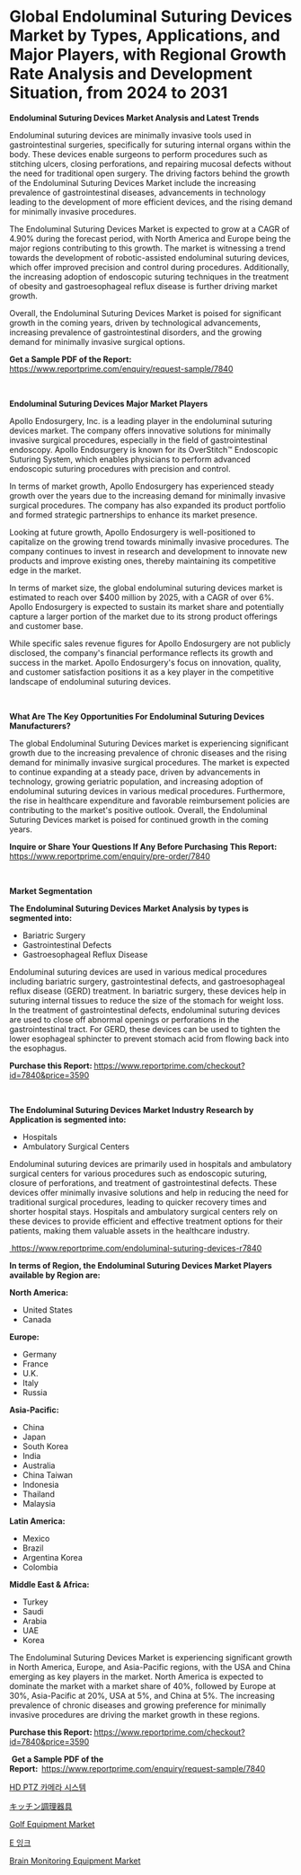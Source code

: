 <p><h1>Global Endoluminal Suturing Devices Market by Types, Applications, and Major Players, with Regional Growth Rate Analysis and Development Situation, from 2024 to 2031</h1></p><p><strong>Endoluminal Suturing Devices Market Analysis and Latest Trends</strong></p>
<p><p>Endoluminal suturing devices are minimally invasive tools used in gastrointestinal surgeries, specifically for suturing internal organs within the body. These devices enable surgeons to perform procedures such as stitching ulcers, closing perforations, and repairing mucosal defects without the need for traditional open surgery. The driving factors behind the growth of the Endoluminal Suturing Devices Market include the increasing prevalence of gastrointestinal diseases, advancements in technology leading to the development of more efficient devices, and the rising demand for minimally invasive procedures.</p><p>The Endoluminal Suturing Devices Market is expected to grow at a CAGR of 4.90% during the forecast period, with North America and Europe being the major regions contributing to this growth. The market is witnessing a trend towards the development of robotic-assisted endoluminal suturing devices, which offer improved precision and control during procedures. Additionally, the increasing adoption of endoscopic suturing techniques in the treatment of obesity and gastroesophageal reflux disease is further driving market growth.</p><p>Overall, the Endoluminal Suturing Devices Market is poised for significant growth in the coming years, driven by technological advancements, increasing prevalence of gastrointestinal disorders, and the growing demand for minimally invasive surgical options.</p></p>
<p><strong>Get a Sample PDF of the Report:&nbsp;</strong> <a href="https://www.reportprime.com/enquiry/request-sample/7840">https://www.reportprime.com/enquiry/request-sample/7840</a></p>
<p>&nbsp;</p>
<p><strong>Endoluminal Suturing Devices Major Market Players</strong></p>
<p><p>Apollo Endosurgery, Inc. is a leading player in the endoluminal suturing devices market. The company offers innovative solutions for minimally invasive surgical procedures, especially in the field of gastrointestinal endoscopy. Apollo Endosurgery is known for its OverStitch™ Endoscopic Suturing System, which enables physicians to perform advanced endoscopic suturing procedures with precision and control.</p><p>In terms of market growth, Apollo Endosurgery has experienced steady growth over the years due to the increasing demand for minimally invasive surgical procedures. The company has also expanded its product portfolio and formed strategic partnerships to enhance its market presence.</p><p>Looking at future growth, Apollo Endosurgery is well-positioned to capitalize on the growing trend towards minimally invasive procedures. The company continues to invest in research and development to innovate new products and improve existing ones, thereby maintaining its competitive edge in the market.</p><p>In terms of market size, the global endoluminal suturing devices market is estimated to reach over $400 million by 2025, with a CAGR of over 6%. Apollo Endosurgery is expected to sustain its market share and potentially capture a larger portion of the market due to its strong product offerings and customer base.</p><p>While specific sales revenue figures for Apollo Endosurgery are not publicly disclosed, the company's financial performance reflects its growth and success in the market. Apollo Endosurgery's focus on innovation, quality, and customer satisfaction positions it as a key player in the competitive landscape of endoluminal suturing devices.</p></p>
<p>&nbsp;</p>
<p><strong>What Are The Key Opportunities For Endoluminal Suturing Devices Manufacturers?</strong></p>
<p><p>The global Endoluminal Suturing Devices market is experiencing significant growth due to the increasing prevalence of chronic diseases and the rising demand for minimally invasive surgical procedures. The market is expected to continue expanding at a steady pace, driven by advancements in technology, growing geriatric population, and increasing adoption of endoluminal suturing devices in various medical procedures. Furthermore, the rise in healthcare expenditure and favorable reimbursement policies are contributing to the market's positive outlook. Overall, the Endoluminal Suturing Devices market is poised for continued growth in the coming years.</p></p>
<p><strong>Inquire or Share Your Questions If Any Before Purchasing This Report:</strong> <a href="https://www.reportprime.com/enquiry/pre-order/7840">https://www.reportprime.com/enquiry/pre-order/7840</a></p>
<p>&nbsp;</p>
<p><strong>Market Segmentation</strong></p>
<p><strong>The Endoluminal Suturing Devices Market Analysis by types is segmented into:</strong></p>
<p><ul><li>Bariatric Surgery</li><li>Gastrointestinal Defects</li><li>Gastroesophageal Reflux Disease</li></ul></p>
<p><p>Endoluminal suturing devices are used in various medical procedures including bariatric surgery, gastrointestinal defects, and gastroesophageal reflux disease (GERD) treatment. In bariatric surgery, these devices help in suturing internal tissues to reduce the size of the stomach for weight loss. In the treatment of gastrointestinal defects, endoluminal suturing devices are used to close off abnormal openings or perforations in the gastrointestinal tract. For GERD, these devices can be used to tighten the lower esophageal sphincter to prevent stomach acid from flowing back into the esophagus.</p></p>
<p><strong>Purchase this Report:&nbsp;</strong><a href="https://www.reportprime.com/checkout?id=7840&price=3590">https://www.reportprime.com/checkout?id=7840&price=3590</a></p>
<p>&nbsp;</p>
<p><strong>The Endoluminal Suturing Devices Market Industry Research by Application is segmented into:</strong></p>
<p><ul><li>Hospitals</li><li>Ambulatory Surgical Centers</li></ul></p>
<p><p>Endoluminal suturing devices are primarily used in hospitals and ambulatory surgical centers for various procedures such as endoscopic suturing, closure of perforations, and treatment of gastrointestinal defects. These devices offer minimally invasive solutions and help in reducing the need for traditional surgical procedures, leading to quicker recovery times and shorter hospital stays. Hospitals and ambulatory surgical centers rely on these devices to provide efficient and effective treatment options for their patients, making them valuable assets in the healthcare industry.</p></p>
<p><a href="https://www.reportprime.com/endoluminal-suturing-devices-r7840">&nbsp;https://www.reportprime.com/endoluminal-suturing-devices-r7840</a></p>
<p><strong>In terms of Region, the Endoluminal Suturing Devices Market Players available by Region are:</strong></p>
<p>
    <p> <strong> North America: </strong>
        <ul>
            <li>United States</li>
            <li>Canada</li>
        </ul>
        </p> 
    <p> <strong> Europe: </strong>
        <ul>
            <li>Germany</li>
            <li>France</li>
            <li>U.K.</li>
            <li>Italy</li>
            <li>Russia</li>
        </ul>
        </p> 
    <p> <strong> Asia-Pacific: </strong>
        <ul>
            <li>China</li>
            <li>Japan</li>
            <li>South Korea</li>
            <li>India</li>
            <li>Australia</li>
            <li>China Taiwan</li>
            <li>Indonesia</li>
            <li>Thailand</li>
            <li>Malaysia</li>
        </ul>
        </p> 
    <p> <strong> Latin America: </strong>
        <ul>
            <li>Mexico</li>
            <li>Brazil</li>
            <li>Argentina Korea</li>
            <li>Colombia</li>
        </ul>
        </p> 
    <p> <strong> Middle East & Africa: </strong>
        <ul>
            <li>Turkey</li>
            <li>Saudi</li>
            <li>Arabia</li>
            <li>UAE</li>
            <li>Korea</li>
        </ul>
    </p>
    </p>
<p><p>The Endoluminal Suturing Devices Market is experiencing significant growth in North America, Europe, and Asia-Pacific regions, with the USA and China emerging as key players in the market. North America is expected to dominate the market with a market share of 40%, followed by Europe at 30%, Asia-Pacific at 20%, USA at 5%, and China at 5%. The increasing prevalence of chronic diseases and growing preference for minimally invasive procedures are driving the market growth in these regions.</p></p>
<p><strong>Purchase this Report: </strong><a href="https://www.reportprime.com/checkout?id=7840&price=3590">https://www.reportprime.com/checkout?id=7840&price=3590</a></p>
<p>&nbsp;<strong>Get a Sample PDF of the Report:&nbsp;&nbsp;</strong><a href="https://www.reportprime.com/enquiry/request-sample/7840">https://www.reportprime.com/enquiry/request-sample/7840</a></p>
<p><strong></strong></p>
<p><p><a href="https://github.com/Skyleitney456456/Market-Research-Report-List-1/blob/main/192636072650.md">HD PTZ 카메라 시스템</a></p><p><a href="https://github.com/charm854/Market-Research-Report-List-1/blob/main/676576876798.md">キッチン調理器具</a></p><p><a href="https://issuu.com/reportprime-2/docs/golf-equipment-market-size-2030.pptx">Golf Equipment Market</a></p><p><a href="https://github.com/vs10l4sfg5c/Market-Research-Report-List-2/blob/main/683542072649.md">E 잉크</a></p><p><a href="https://github.com/Alonsoolds3wq1d81czn8rbol/Market-Research-Report-List-2/blob/main/brain-monitoring-equipment-market.md">Brain Monitoring Equipment Market</a></p></p>